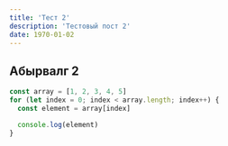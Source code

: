 ```yaml
---
title: 'Тест 2'
description: 'Тестовый пост 2'
date: 1970-01-02
---
```


## Абырвалг 2

```js
const array = [1, 2, 3, 4, 5]
for (let index = 0; index < array.length; index++) {
  const element = array[index]

  console.log(element)
}
```
